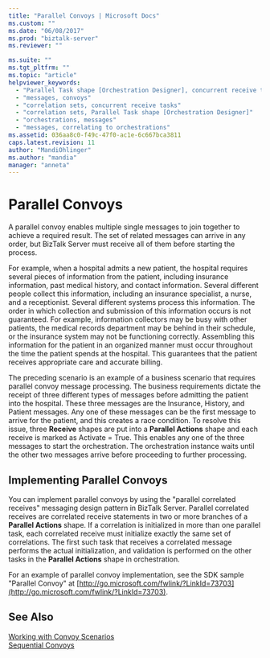 ```yaml
---
title: "Parallel Convoys | Microsoft Docs"
ms.custom: ""
ms.date: "06/08/2017"
ms.prod: "biztalk-server"
ms.reviewer: ""

ms.suite: ""
ms.tgt_pltfrm: ""
ms.topic: "article"
helpviewer_keywords: 
  - "Parallel Task shape [Orchestration Designer], concurrent receive tasks"
  - "messages, convoys"
  - "correlation sets, concurrent receive tasks"
  - "correlation sets, Parallel Task shape [Orchestration Designer]"
  - "orchestrations, messages"
  - "messages, correlating to orchestrations"
ms.assetid: 036aa8c0-f49c-47f0-ac1e-6c667bca3811
caps.latest.revision: 11
author: "MandiOhlinger"
ms.author: "mandia"
manager: "anneta"
---
```

# Parallel Convoys
A parallel convoy enables multiple single messages to join together to achieve a required result. The set of related messages can arrive in any order, but BizTalk Server must receive all of them before starting the process.  
  
 For example, when a hospital admits a new patient, the hospital requires several pieces of information from the patient, including insurance information, past medical history, and contact information. Several different people collect this information, including an insurance specialist, a nurse, and a receptionist. Several different systems process this information. The order in which collection and submission of this information occurs is not guaranteed. For example, information collectors may be busy with other patients, the medical records department may be behind in their schedule, or the insurance system may not be functioning correctly. Assembling this information for the patient in an organized manner must occur throughout the time the patient spends at the hospital. This guarantees that the patient receives appropriate care and accurate billing.  
  
 The preceding scenario is an example of a business scenario that requires parallel convoy message processing. The business requirements dictate the receipt of three different types of messages before admitting the patient into the hospital. These three messages are the Insurance, History, and Patient messages. Any one of these messages can be the first message to arrive for the patient, and this creates a race condition. To resolve this issue, three **Receive** shapes are put into a **Parallel Actions** shape and each receive is marked as Activate = True. This enables any one of the three messages to start the orchestration. The orchestration instance waits until the other two messages arrive before proceeding to further processing.  
  
## Implementing Parallel Convoys  
 You can implement parallel convoys by using the "parallel correlated receives" messaging design pattern in BizTalk Server. Parallel correlated receives are correlated receive statements in two or more branches of a **Parallel Actions** shape. If a correlation is initialized in more than one parallel task, each correlated receive must initialize exactly the same set of correlations. The first such task that receives a correlated message performs the actual initialization, and validation is performed on the other tasks in the **Parallel Actions** shape in orchestration.  
  
 For an example of parallel convoy implementation, see the SDK sample "Parallel Convoy" at [http://go.microsoft.com/fwlink/?LinkId=73703](http://go.microsoft.com/fwlink/?LinkId=73703).  
  
## See Also  
 [Working with Convoy Scenarios](../core/working-with-convoy-scenarios.md)   
 [Sequential Convoys](../core/sequential-convoys.md)